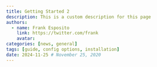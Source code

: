 ```yaml
---
title: Getting Started 2
description: This is a custom description for this page
authors:
  - name: Frank Esposito
    link: https://twitter.com/frank
    avatar:
categories: [news, general]
tags: [guide, config options, installation]
date: 2024-11-25 # November 25, 2020
---
```

